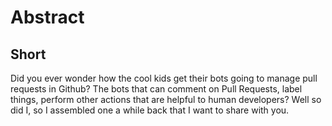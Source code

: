 # Abstract

## Short

Did you ever wonder how the cool kids get their bots going to manage pull requests in Github? The bots that can comment on Pull Requests, label things, perform other actions that are helpful to human developers? Well so did I, so I assembled one a while back that I want to share with you.

